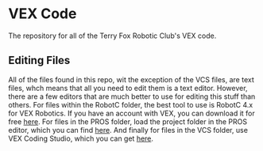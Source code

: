 # VEX Code
The repository for all of the Terry Fox Robotic Club's VEX code.

## Editing Files
All of the files found in this repo, wit the exception of the VCS files, are text files, whch means that all you need to edit them is a text editor.  However, there are a few editors that are much better to use for editing this stuff than others.  For files within the RobotC folder, the best tool to use is RobotC 4.x for VEX Robotics.  If you have an account with VEX, you can download it for free [here](https://www.vexrobotics.com/robotc-vexedr-vexiq.html).  For files in the PROS folder, load the project folder in the PROS editor, which you can find [here](https://pros.cs.purdue.edu/).  And finally for files in the VCS folder, use VEX Coding Studio, which you can get [here](https://www.vexrobotics.com/vexedr/products/programming).
